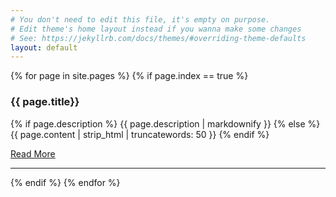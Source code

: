 ```yaml
---
# You don't need to edit this file, it's empty on purpose.
# Edit theme's home layout instead if you wanna make some changes
# See: https://jekyllrb.com/docs/themes/#overriding-theme-defaults
layout: default
---
```

<!-- Articles -->
{% for page in site.pages %}
{% if page.index == true %}
<h3>{{ page.title}}</h3>
<!--p><span class="glyphicon glyphicon-time"></span>{{ page.date | date: "%b %Y" }}</p-->
<p>
{% if page.description %}
{{ page.description | markdownify }}
{% else %}
{{ page.content | strip_html | truncatewords: 50 }}
{% endif %}
</p>
<a class="btn btn-primary" href="{{ page.url }}">Read More <span class="glyphicon glyphicon-chevron-right"></span></a>
<hr>
{% endif %}
{% endfor %}
